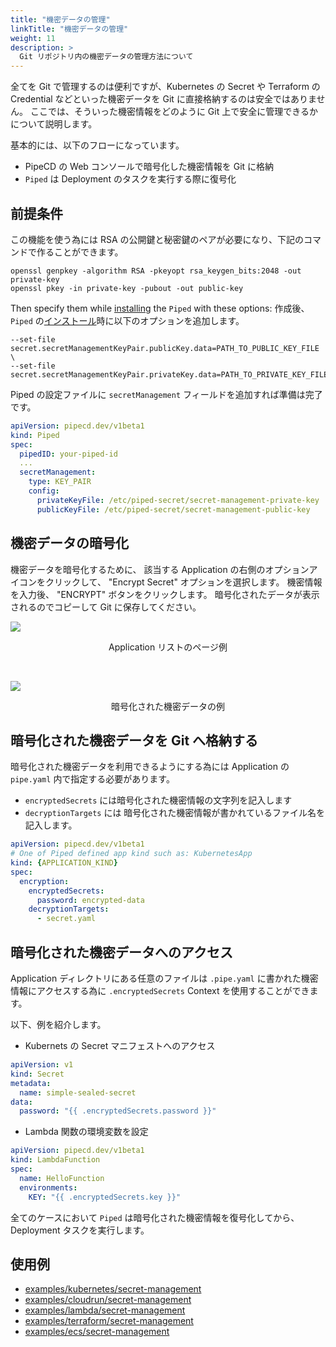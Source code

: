 ```yaml
---
title: "機密データの管理"
linkTitle: "機密データの管理"
weight: 11
description: >
  Git リポジトリ内の機密データの管理方法について
---
```


全てを Git で管理するのは便利ですが、Kubernetes の Secret や Terraform の Credential などといった機密データを Git に直接格納するのは安全ではありません。
ここでは、そういった機密情報をどのように Git 上で安全に管理できるかについて説明します。

基本的には、以下のフローになっています。
- PipeCD の Web コンソールで暗号化した機密情報を Git に格納
- `Piped` は Deployment のタスクを実行する際に復号化

## 前提条件

この機能を使う為には RSA の公開鍵と秘密鍵のペアが必要になり、下記のコマンドで作ることができます。

``` console
openssl genpkey -algorithm RSA -pkeyopt rsa_keygen_bits:2048 -out private-key
openssl pkey -in private-key -pubout -out public-key
```

Then specify them while [installing](http://localhost:1313/docs/operator-manual/piped/installation/#installing-on-a-kubernetes-cluster) the `Piped` with these options:
作成後、`Piped` の[インストール](http://localhost:1313/docs/operator-manual/piped/installation/#installing-on-a-kubernetes-cluster)時に以下のオプションを追加します。

``` console
--set-file secret.secretManagementKeyPair.publicKey.data=PATH_TO_PUBLIC_KEY_FILE \
--set-file secret.secretManagementKeyPair.privateKey.data=PATH_TO_PRIVATE_KEY_FILE
```

Piped の設定ファイルに `secretManagement` フィールドを追加すれば準備は完了です。

``` yaml
apiVersion: pipecd.dev/v1beta1
kind: Piped
spec:
  pipedID: your-piped-id
  ...
  secretManagement:
    type: KEY_PAIR
    config:
      privateKeyFile: /etc/piped-secret/secret-management-private-key
      publicKeyFile: /etc/piped-secret/secret-management-public-key
```

## 機密データの暗号化

機密データを暗号化するために、 該当する Application の右側のオプションアイコンをクリックして、 "Encrypt Secret" オプションを選択します。
機密情報を入力後、 "ENCRYPT" ボタンをクリックします。
暗号化されたデータが表示されるのでコピーして Git に保存してください。

![](/images/sealed-secret-application-list.png)
<p style="text-align: center;">
Application リストのページ例
</p>

<br>

![](/images/sealed-secret-encrypting-form.png)
<p style="text-align: center;">
暗号化された機密データの例
</p>

## 暗号化された機密データを Git へ格納する

暗号化された機密データを利用できるようにする為には Application の `pipe.yaml` 内で指定する必要があります。

- `encryptedSecrets` には暗号化された機密情報の文字列を記入します
- `decryptionTargets` には 暗号化された機密情報が書かれているファイル名を記入します。

``` yaml
apiVersion: pipecd.dev/v1beta1
# One of Piped defined app kind such as: KubernetesApp
kind: {APPLICATION_KIND}
spec:
  encryption:
    encryptedSecrets:
      password: encrypted-data
    decryptionTargets:
      - secret.yaml
```

## 暗号化された機密データへのアクセス

Application ディレクトリにある任意のファイルは `.pipe.yaml` に書かれた機密情報にアクセスする為に `.encryptedSecrets` Context を使用することができます。

以下、例を紹介します。

- Kubernets の Secret マニフェストへのアクセス

``` yaml
apiVersion: v1
kind: Secret
metadata:
  name: simple-sealed-secret
data:
  password: "{{ .encryptedSecrets.password }}"
```

- Lambda 関数の環境変数を設定

``` yaml
apiVersion: pipecd.dev/v1beta1
kind: LambdaFunction
spec:
  name: HelloFunction
  environments:
    KEY: "{{ .encryptedSecrets.key }}"
```

全てのケースにおいて `Piped` は暗号化された機密情報を復号化してから、Deployment タスクを実行します。

## 使用例

- [examples/kubernetes/secret-management](https://github.com/pipe-cd/examples/tree/master/kubernetes/secret-management)
- [examples/cloudrun/secret-management](https://github.com/pipe-cd/examples/tree/master/cloudrun/secret-management)
- [examples/lambda/secret-management](https://github.com/pipe-cd/examples/tree/master/lambda/secret-management)
- [examples/terraform/secret-management](https://github.com/pipe-cd/examples/tree/master/terraform/secret-management)
- [examples/ecs/secret-management](https://github.com/pipe-cd/examples/tree/master/ecs/secret-management)
